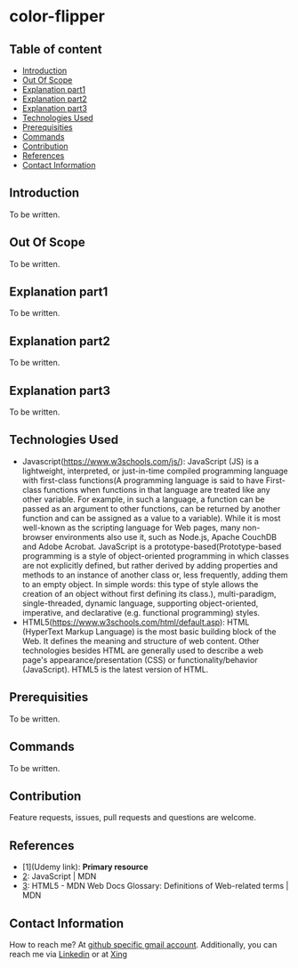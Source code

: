 # color-flipper

## Table of content

- [Introduction](#introduction)
- [Out Of Scope](#out-of-scope)
- [Explanation part1](#explanation-part1)
- [Explanation part2](#explanation-part2)
- [Explanation part3](#explanation-part3)
- [Technologies Used](#technologies-used)
- [Prerequisities](#prerequisities)
- [Commands](#commands)
- [Contribution](#contribution)
- [References](#references)
- [Contact Information](#contact-information)

## Introduction

To be written.

## Out Of Scope

To be written.

## Explanation part1

To be written.

## Explanation part2

To be written.

## Explanation part3

To be written.

## Technologies Used

- Javascript(https://www.w3schools.com/js/): JavaScript (JS) is a lightweight, interpreted, or just-in-time compiled programming language with first-class functions(A programming language is said to have First-class functions when functions in that language are treated like any other variable. For example, in such a language, a function can be passed as an argument to other functions, can be returned by another function and can be assigned as a value to a variable). While it is most well-known as the scripting language for Web pages, many non-browser environments also use it, such as Node.js, Apache CouchDB and Adobe Acrobat. JavaScript is a prototype-based(Prototype-based programming is a style of object-oriented programming in which classes are not explicitly defined, but rather derived by adding properties and methods to an instance of another class or, less frequently, adding them to an empty object. In simple words: this type of style allows the creation of an object without first defining its class.), multi-paradigm, single-threaded, dynamic language, supporting object-oriented, imperative, and declarative (e.g. functional programming) styles.
- HTML5(https://www.w3schools.com/html/default.asp): HTML (HyperText Markup Language) is the most basic building block of the Web. It defines the meaning and structure of web content. Other technologies besides HTML are generally used to describe a web page's appearance/presentation (CSS) or functionality/behavior (JavaScript). HTML5 is the latest version of HTML.

## Prerequisities

To be written.

## Commands

To be written.

## Contribution

Feature requests, issues, pull requests and questions are welcome.

## References

- [1](Udemy link): **Primary resource**
- [2](https://developer.mozilla.org/en-US/docs/Web/JavaScript): JavaScript | MDN
- [3](https://developer.mozilla.org/en-US/docs/Glossary/HTML5): HTML5 - MDN Web Docs Glossary: Definitions of Web-related terms | MDN

## Contact Information

How to reach me? At [github specific gmail account](mailto:syedumerahmedcode@gmail.com?subject=%5BGitHub%5D%20Hello%20from%20Github). Additionally, you can reach me via [Linkedin](https://www.linkedin.com/in/syed-umer-ahmed-a346a746/) or at [Xing](https://www.xing.com/profile/SyedUmer_Ahmed/cv)
